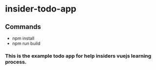 # insider-todo-app
## Commands
  - npm install 
  - npm run build
### This is the example todo app for help insiders vuejs learning process.

